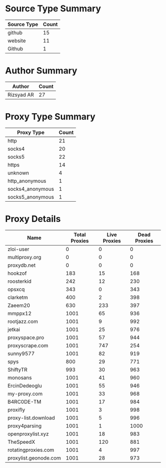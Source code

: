 # Source Type Summary

| Source Type | Count |
|-------------|-------|
| github | 15 |
| website | 11 |
| Github | 1 |


# Author Summary

| Author | Count |
|--------|-------|
| Rizsyad AR | 27 |


# Proxy Type Summary

| Proxy Type | Count |
|------------|-------|
| http | 21 |
| socks4 | 20 |
| socks5 | 22 |
| https | 14 |
| unknown | 4 |
| http_anonymous | 1 |
| socks4_anonymous | 1 |
| socks5_anonymous | 1 |


# Proxy Details

| Name | Total Proxies | Live Proxies | Dead Proxies |
|------|---------------|--------------|---------------|
| zloi-user | 0 | 0 | 0 |
| multiproxy.org | 0 | 0 | 0 |
| proxydb.net | 0 | 0 | 0 |
| hookzof | 183 | 15 | 168 |
| roosterkid | 242 | 12 | 230 |
| opsxcq | 343 | 0 | 343 |
| clarketm | 400 | 2 | 398 |
| Zaeem20 | 630 | 233 | 397 |
| mmppx12 | 1001 | 65 | 936 |
| rootjazz.com | 1001 | 9 | 992 |
| jetkai | 1001 | 25 | 976 |
| proxyspace.pro | 1001 | 57 | 944 |
| proxyscrape.com | 1001 | 747 | 254 |
| sunny9577 | 1001 | 82 | 919 |
| spys | 800 | 29 | 771 |
| ShiftyTR | 993 | 30 | 963 |
| monosans | 1001 | 41 | 960 |
| ErcinDedeoglu | 1001 | 55 | 946 |
| my-proxy.com | 1001 | 33 | 968 |
| B4RC0DE-TM | 1001 | 17 | 984 |
| proxifly | 1001 | 3 | 998 |
| proxy-list.download | 1001 | 5 | 996 |
| proxy4parsing | 1001 | 1 | 1000 |
| openproxylist.xyz | 1001 | 18 | 983 |
| TheSpeedX | 1001 | 120 | 881 |
| rotatingproxies.com | 1001 | 4 | 997 |
| proxylist.geonode.com | 1001 | 28 | 973 |

